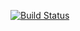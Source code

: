 
[![Build Status](https://dev.azure.com/popliucsa/SpaceGameWebPipeline/_apis/build/status/liupums.mslearn-tailspin-spacegame-web?branchName=main)](https://dev.azure.com/popliucsa/SpaceGameWebPipeline/_build/latest?definitionId=7&branchName=main)
